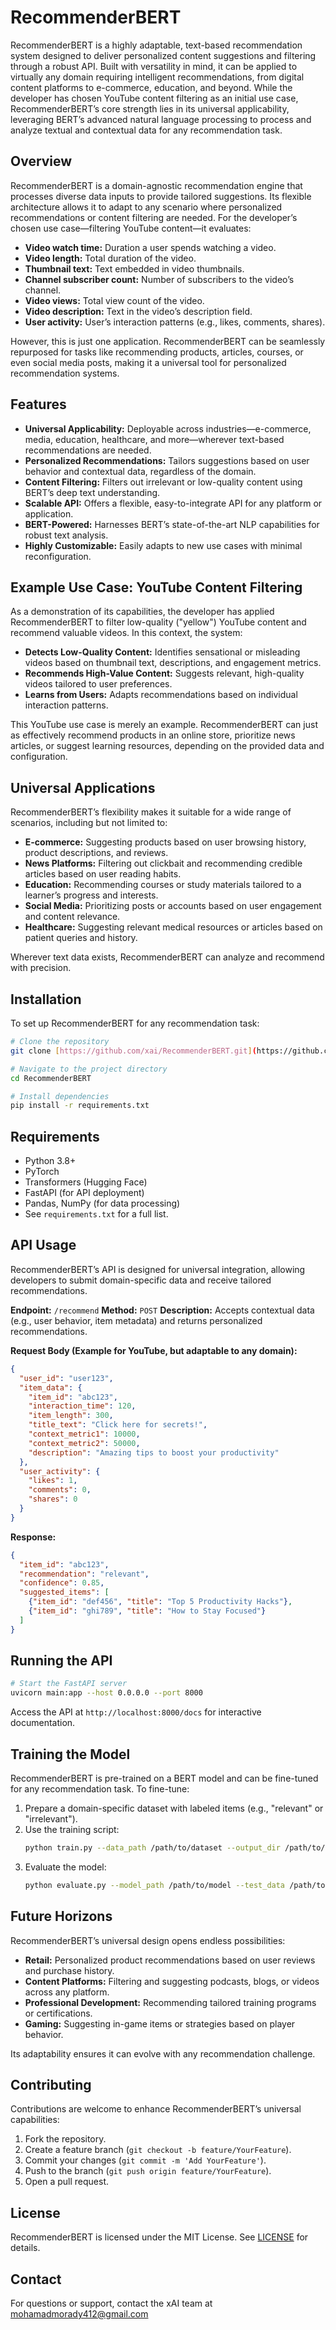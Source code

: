 # RecommenderBERT

RecommenderBERT is a highly adaptable, text-based recommendation system designed to deliver personalized content suggestions and filtering through a robust API. Built with versatility in mind, it can be applied to virtually any domain requiring intelligent recommendations, from digital content platforms to e-commerce, education, and beyond. While the developer has chosen YouTube content filtering as an initial use case, RecommenderBERT’s core strength lies in its universal applicability, leveraging BERT’s advanced natural language processing to process and analyze textual and contextual data for any recommendation task.

## Overview

RecommenderBERT is a domain-agnostic recommendation engine that processes diverse data inputs to provide tailored suggestions. Its flexible architecture allows it to adapt to any scenario where personalized recommendations or content filtering are needed. For the developer’s chosen use case—filtering YouTube content—it evaluates:

-   **Video watch time:** Duration a user spends watching a video.
-   **Video length:** Total duration of the video.
-   **Thumbnail text:** Text embedded in video thumbnails.
-   **Channel subscriber count:** Number of subscribers to the video’s channel.
-   **Video views:** Total view count of the video.
-   **Video description:** Text in the video’s description field.
-   **User activity:** User’s interaction patterns (e.g., likes, comments, shares).

However, this is just one application. RecommenderBERT can be seamlessly repurposed for tasks like recommending products, articles, courses, or even social media posts, making it a universal tool for personalized recommendation systems.

## Features

-   **Universal Applicability:** Deployable across industries—e-commerce, media, education, healthcare, and more—wherever text-based recommendations are needed.
-   **Personalized Recommendations:** Tailors suggestions based on user behavior and contextual data, regardless of the domain.
-   **Content Filtering:** Filters out irrelevant or low-quality content using BERT’s deep text understanding.
-   **Scalable API:** Offers a flexible, easy-to-integrate API for any platform or application.
-   **BERT-Powered:** Harnesses BERT’s state-of-the-art NLP capabilities for robust text analysis.
-   **Highly Customizable:** Easily adapts to new use cases with minimal reconfiguration.

## Example Use Case: YouTube Content Filtering

As a demonstration of its capabilities, the developer has applied RecommenderBERT to filter low-quality ("yellow") YouTube content and recommend valuable videos. In this context, the system:

-   **Detects Low-Quality Content:** Identifies sensational or misleading videos based on thumbnail text, descriptions, and engagement metrics.
-   **Recommends High-Value Content:** Suggests relevant, high-quality videos tailored to user preferences.
-   **Learns from Users:** Adapts recommendations based on individual interaction patterns.

This YouTube use case is merely an example. RecommenderBERT can just as effectively recommend products in an online store, prioritize news articles, or suggest learning resources, depending on the provided data and configuration.

## Universal Applications

RecommenderBERT’s flexibility makes it suitable for a wide range of scenarios, including but not limited to:

-   **E-commerce:** Suggesting products based on user browsing history, product descriptions, and reviews.
-   **News Platforms:** Filtering out clickbait and recommending credible articles based on user reading habits.
-   **Education:** Recommending courses or study materials tailored to a learner’s progress and interests.
-   **Social Media:** Prioritizing posts or accounts based on user engagement and content relevance.
-   **Healthcare:** Suggesting relevant medical resources or articles based on patient queries and history.

Wherever text data exists, RecommenderBERT can analyze and recommend with precision.

## Installation

To set up RecommenderBERT for any recommendation task:

```bash
# Clone the repository
git clone [https://github.com/xai/RecommenderBERT.git](https://github.com/xai/RecommenderBERT.git)

# Navigate to the project directory
cd RecommenderBERT

# Install dependencies
pip install -r requirements.txt
```

## Requirements

-   Python 3.8+
-   PyTorch
-   Transformers (Hugging Face)
-   FastAPI (for API deployment)
-   Pandas, NumPy (for data processing)
-   See `requirements.txt` for a full list.

## API Usage

RecommenderBERT’s API is designed for universal integration, allowing developers to submit domain-specific data and receive tailored recommendations.

**Endpoint:** `/recommend`
**Method:** `POST`
**Description:** Accepts contextual data (e.g., user behavior, item metadata) and returns personalized recommendations.

**Request Body (Example for YouTube, but adaptable to any domain):**

```json
{
  "user_id": "user123",
  "item_data": {
    "item_id": "abc123",
    "interaction_time": 120,
    "item_length": 300,
    "title_text": "Click here for secrets!",
    "context_metric1": 10000,
    "context_metric2": 50000,
    "description": "Amazing tips to boost your productivity"
  },
  "user_activity": {
    "likes": 1,
    "comments": 0,
    "shares": 0
  }
}
```

**Response:**

```json
{
  "item_id": "abc123",
  "recommendation": "relevant",
  "confidence": 0.85,
  "suggested_items": [
    {"item_id": "def456", "title": "Top 5 Productivity Hacks"},
    {"item_id": "ghi789", "title": "How to Stay Focused"}
  ]
}
```

## Running the API

```bash
# Start the FastAPI server
uvicorn main:app --host 0.0.0.0 --port 8000
```

Access the API at `http://localhost:8000/docs` for interactive documentation.

## Training the Model

RecommenderBERT is pre-trained on a BERT model and can be fine-tuned for any recommendation task. To fine-tune:

1.  Prepare a domain-specific dataset with labeled items (e.g., "relevant" or "irrelevant").
2.  Use the training script:
    ```bash
    python train.py --data_path /path/to/dataset --output_dir /path/to/model
    ```
3.  Evaluate the model:
    ```bash
    python evaluate.py --model_path /path/to/model --test_data /path/to/test_dataset
    ```

## Future Horizons

RecommenderBERT’s universal design opens endless possibilities:

-   **Retail:** Personalized product recommendations based on user reviews and purchase history.
-   **Content Platforms:** Filtering and suggesting podcasts, blogs, or videos across any platform.
-   **Professional Development:** Recommending tailored training programs or certifications.
-   **Gaming:** Suggesting in-game items or strategies based on player behavior.

Its adaptability ensures it can evolve with any recommendation challenge.

## Contributing

Contributions are welcome to enhance RecommenderBERT’s universal capabilities:

1.  Fork the repository.
2.  Create a feature branch (`git checkout -b feature/YourFeature`).
3.  Commit your changes (`git commit -m 'Add YourFeature'`).
4.  Push to the branch (`git push origin feature/YourFeature`).
5.  Open a pull request.

## License

RecommenderBERT is licensed under the MIT License. See [LICENSE](https://opensource.org/licenses/MIT) for details.

## Contact

For questions or support, contact the xAI team at mohamadmorady412@gmail.com
```